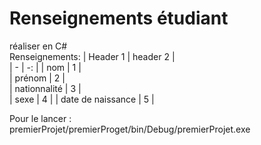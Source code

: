 # Renseignements étudiant

réaliser en C#     
Renseignements:
| Header 1          |   header 2      |       
| - | -: |
| nom               |        1        |         
| prénom            |        2        |         
| nationnalité      |        3        |     
| sexe              |        4        |
| date de naissance |        5        |      


Pour le lancer :     
premierProjet/premierProget/bin/Debug/premierProjet.exe

